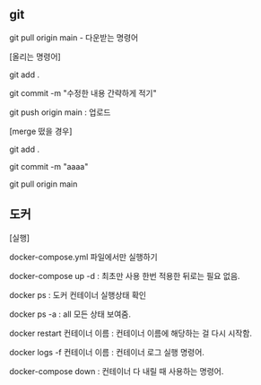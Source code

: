 ## git

git pull origin main - 다운받는 명령어

[올리는 명령어]

git add .

git commit -m "수정한 내용 간략하게 적기"

git push origin main : 업로드

[merge 떴을 경우]

git add .

git commit -m "aaaa"

git pull origin main

## 도커

[실행]

docker-compose.yml 파일에서만 실행하기

docker-compose up -d : 최초만 사용 한번 적용한 뒤로는 필요 없음.

docker ps : 도커 컨테이너 실행상태 확인

docker ps -a : all 모든 상태 보여줌.

docker restart 컨테이너 이름 : 컨테이너 이름에 해당하는 걸 다시 시작함.

docker logs -f 컨테이너 이름 : 컨테이너 로그 실행 명령어.

docker-compose down : 컨테이너 다 내릴 때 사용하는 명령어.